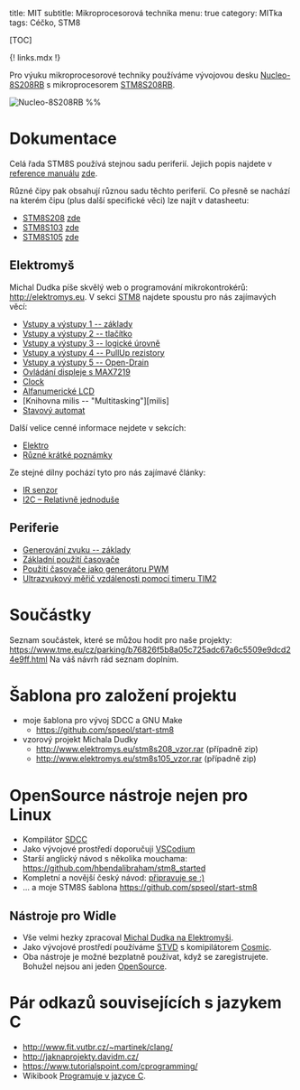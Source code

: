 title: MIT
subtitle: Mikroprocesorová technika
menu: true
category: MITka
tags: Céčko, STM8

[TOC]

{! links.mdx !}

Pro výuku mikroprocesorové techniky používáme vývojovou desku 
[Nucleo-8S208RB](https://www.st.com/en/evaluation-tools/nucleo-8s208rb.html)
s mikroprocesorem 
[STM8S208RB](https://www.st.com/en/microcontrollers-microprocessors/stm8s208rb.html).

![Nucleo-8S208RB %%]({static}./img/Nucleo-S208RB.png)


Dokumentace
========================

Celá řada STM8S používá stejnou sadu periferií. Jejich popis najdete
v [reference manuálu](https://duckduckgo.com/?q=STM8S+reference+manual)
[zde](https://www.st.com/content/ccc/resource/technical/document/reference_manual/9a/1b/85/07/ca/eb/4f/dd/CD00190271.pdf/files/CD00190271.pdf/jcr:content/translations/en.CD00190271.pdf).

Různé čipy pak obsahují různou sadu těchto periferií. Co přesně se nachází na
kterém čipu (plus další specifické věci) lze najít v datasheetu:

* [STM8S208](https://duckduckgo.com/?q=STM8S208+datasheet) [zde](https://www.st.com/resource/en/datasheet/stm8s207mb.pdf)
* [STM8S103](https://duckduckgo.com/?q=STM8S103+datasheet) [zde](https://www.st.com/resource/en/datasheet/stm8s103f2.pdf)
* [STM8S105](https://duckduckgo.com/?q=STM8S105+datasheet) [zde](https://www.st.com/resource/en/datasheet/stm8s105c4.pdf)

Elektromyš
---------------

Michal Dudka píše skvělý web o programování mikrokontrokérů:
<http://elektromys.eu>. V sekci [STM8](http://elektromys.eu/stm8.php)
najdete spoustu pro nás zajímavých věcí:

* [Vstupy a výstupy 1 -- základy](http://elektromys.eu/clanky/stm8_3_gpio1/clanek.html)
* [Vstupy a výstupy 2 -- tlačítko](http://elektromys.eu/clanky/stm8_4_gpio2/clanek.html)
* [Vstupy a výstupy 3 -- logické úrovně](http://elektromys.eu/clanky/stm8_5_gpio3/clanek.html)
* [Vstupy a výstupy 4 -- PullUp rezistory](http://elektromys.eu/clanky/stm8_6_gpio4/clanek.html)
* [Vstupy a výstupy 5 -- Open-Drain](http://elektromys.eu/clanky/stm8_7_gpio5/clanek.html)
* [Ovládání displeje s MAX7219](http://elektromys.eu/clanky/stm8_8_max7219/clanek.html)
* [Clock](http://elektromys.eu/clanky/stm8_9_clock/clanek.html)
* [Alfanumerické LCD](http://elektromys.eu/clanky/stm8_10_lcd/clanek.html)
* [Knihovna milis -- "Multitasking"][milis]
* [Stavový automat](http://elektromys.eu/clanky/stm8_12_automat/clanek.html)

Další velice cenné informace nejdete v sekcích:

* [Elektro](http://elektromys.eu/elektro.php)
* [Různé krátké poznámky](http://elektromys.eu/kratke.php)

Ze stejné dílny pochází tyto pro nás zajímavé články:

* [IR senzor](http://elektromys.eu/clanky/avr1_adc2/clanek.html)
* [I2C – Relativně jednoduše](http://www.tajned.cz/2016/10/i2c-relativne-jednoduse/)


Periferie
---------------------

* [Generování zvuku -- základy]({filename}./zvuk-zaklad.md)
* [Základní použití časovače]({filename}./casovace.md)
* [Použití časovače jako generátoru PWM]({filename}./pwm.md)
* [Ultrazvukový měřič vzdálenosti pomocí timeru TIM2]({filename}./tim2_ultrasonic.md)

Součástky
==============

Seznam součástek, které se můžou hodit pro naše projekty:
<https://www.tme.eu/cz/parking/b76826f5b8a05c725adc67a6c5509e9dcd24e9ff.html>
Na váš návrh rád seznam doplním.

Šablona pro založení projektu
=================================

* moje šablona pro vývoj SDCC a GNU Make
    * <https://github.com/spseol/start-stm8>
* vzorový projekt Michala Dudky
    * <http://www.elektromys.eu/stm8s208_vzor.rar> (případně zip)
    * <http://www.elektromys.eu/stm8s105_vzor.rar> (případně zip)

OpenSource nástroje nejen pro Linux
=====================================

* Kompilátor [SDCC](http://sdcc.sourceforge.net/)
* Jako vývojové prostředí doporučuji [VSCodium](https://vscodium.com/)
* Starší anglický návod s několika mouchama: <https://github.com/hbendalibraham/stm8_started>
* Kompletní a novější český návod: [připravuje se :)]({filename}./stm8oss.md)
* ... a moje STM8S šablona <https://github.com/spseol/start-stm8>



Nástroje pro Widle
--------------------------------

* Vše velmi hezky zpracoval 
  [Michal Dudka na Elektromyši](http://elektromys.eu/stm8.php).
* Jako vývojové prostředí používáme 
  [STVD](https://www.st.com/en/development-tools/stvd-stm8.html)
  s komipilátorem
  [Cosmic](https://www.cosmicsoftware.com/download_stm8_free.php).
* Oba nástroje je možné bezplatně používat, když se zaregistrujete. Bohužel
  nejsou ani jeden 
  [OpenSource](https://cs.wikipedia.org/wiki/Otevřený_software).


Pár odkazů souvisejících s jazykem C
============================================

* <http://www.fit.vutbr.cz/~martinek/clang/>
* <http://jaknaprojekty.davidm.cz/>
* <https://www.tutorialspoint.com/cprogramming/>
* Wikibook [Programuje v jazyce C](https://cs.wikipedia.org/wiki/C_(programovací_jazyk)).
